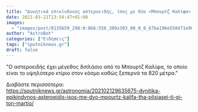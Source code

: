 ```yaml
---
title: "Δυνητικά επικίνδυνος αστεροειδής, ίσος με δύο «Μπουρτζ Καλίφα» θα πλησιάσει τη Γη τον Μάρτιο"
date: 2021-03-21T13:54:47+01:00
images:
  - "images/post/8135659_298:0:866:556_309x303_80_0_0_67ba196e558471e9093a1f9bc04f228b.jpg"
author: "AstroBot"
categories: ["Ειδήσεις"]
tags: ["sputniknews.gr"]
draft: false
---
```


"Ο αστεροειδής έχει μέγεθος διπλάσιο από το Μπουρτζ Καλίφα, το οποίο είναι το υψηλότερο κτίριο στον κόσμο καθώς ξεπερνά τα 820 μέτρα."

Διαβάστε περισσότερα: https://sputniknews.gr/astronomia/202102129635675-dynitika-epikindynos-asteroeidis-isos-me-dyo-mpourtz-kalifa-tha-plisiasei-ti-gi-ton-martio/
